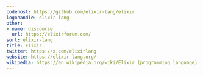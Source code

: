 ```yaml
---
codehost: https://github.com/elixir-lang/elixir
logohandle: elixir-lang
other:
- name: discourse
  url: https://elixirforum.com/
sort: elixir-lang
title: Elixir
twitter: https://x.com/elixirlang
website: https://elixir-lang.org/
wikipedia: https://en.wikipedia.org/wiki/Elixir_(programming_language)
---
```

